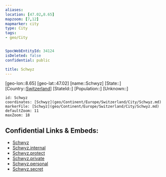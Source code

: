 ```yaml
---
aliases: 
location: [47.02,8.65]
mapzoom: [7,12] 
mapmarker: city 
type: City
tags:
- geo/City


SpocWebEntityId: 34124
isDeleted: false
confidential: public

title: Schwyz
---
```

[geo-lon::8.65]
[geo-lat::47.02]
[name::Schwyz]
[State::]
[Country::[Switzerland](geo/Continent/Europe/Switzerland.md)]
[StateId::]
[Population::]
[Unknown::]


```leaflet
id: Schwyz
coordinates: [Schwyz](geo/Continent/Europe/Switzerland/City/Schwyz.md)
markerFile: [Schwyz](geo/Continent/Europe/Switzerland/City/Schwyz.md)
defaultZoom: 11 
maxZoom: 18
```


## Confidential Links & Embeds: 
- [Schwyz](../../../../../../_public/geo/Continent/Europe/Switzerland/City/Schwyz.md) 
- [Schwyz.internal](../../../../../../_internal/geo/Continent/Europe/Switzerland/City/Schwyz.internal.md) 
- [Schwyz.protect](../../../../../../_protect/geo/Continent/Europe/Switzerland/City/Schwyz.protect.md) 
- [Schwyz.private](../../../../../../_private/geo/Continent/Europe/Switzerland/City/Schwyz.private.md) 
- [Schwyz.personal](../../../../../../_personal/geo/Continent/Europe/Switzerland/City/Schwyz.personal.md) 
- [Schwyz.secret](../../../../../../_secret/geo/Continent/Europe/Switzerland/City/Schwyz.secret.md) 
